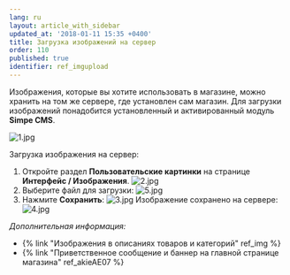 ```yaml
---
lang: ru
layout: article_with_sidebar
updated_at: '2018-01-11 15:35 +0400'
title: Загрузка изображений на сервер
order: 110
published: true
identifier: ref_imgupload
---
```

Изображения, которые вы хотите использовать в магазине, можно хранить на том же сервере, где установлен сам магазин. Для загрузки изображений понадобится установленный и активированный модуль **Simpe CMS**.

![1.jpg]({{site.baseurl}}/attachments/ref_imgupload/1.jpg)

Загрузка изображения на сервер:

1.  Откройте раздел **Пользовательские картинки** на странице **Интерфейс / Изображения**.
    ![2.jpg]({{site.baseurl}}/attachments/ref_imgupload/2.jpg)
2.  Выберите файл для загрузки:
    ![5.jpg]({{site.baseurl}}/attachments/ref_imgupload/5.jpg)
3.  Нажмите **Сохранить**:
    ![3.jpg]({{site.baseurl}}/attachments/ref_imgupload/3.jpg)
    Изображение сохранено на сервере:
    ![4.jpg]({{site.baseurl}}/attachments/ref_imgupload/4.jpg)

_Дополнительная информация:_

*   {% link "Изображения в описаниях товаров и категорий" ref_img %}
*   {% link "Приветственное сообщение и баннер  на главной странице магазина" ref_akieAE07 %}
